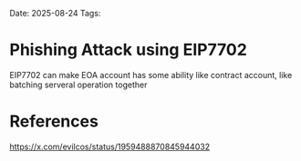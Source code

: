 Date: 2025-08-24
Tags: 

# Phishing Attack using EIP7702

EIP7702 can make EOA account has some ability like contract account, like batching serveral operation together 

# References
https://x.com/evilcos/status/1959488870845944032